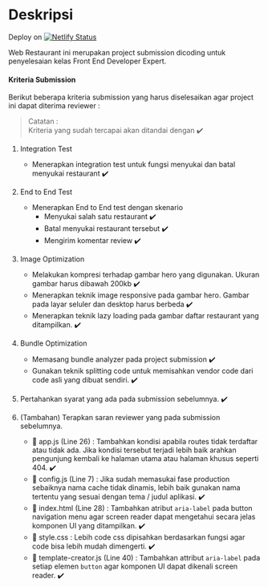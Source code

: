# Deskripsi

Deploy on [![Netlify Status](https://api.netlify.com/api/v1/badges/b9dd3203-ddfa-41bd-b11a-b8d07678842b/deploy-status)](https://app.netlify.com/sites/infallible-ritchie-269156/deploys)

Web Restaurant ini merupakan project submission dicoding untuk penyelesaian kelas Front End Developer Expert.


#### Kriteria Submission 
Berikut beberapa kriteria submission yang harus diselesaikan agar project ini dapat diterima reviewer :

> Catatan : <br> Kriteria yang sudah tercapai akan ditandai dengan ✔️

1. Integration Test
   - Menerapkan integration test untuk fungsi menyukai dan batal menyukai restaurant ✔️
  
2. End to End Test
   - Menerapkan End to End test dengan skenario
     + Menyukai salah satu restaurant ✔️
     + Batal menyukai restaurant tersebut ✔️
     + Mengirim komentar review ✔️

3. Image Optimization
   - Melakukan kompresi terhadap gambar hero yang digunakan. Ukuran gambar harus dibawah 200kb ✔️
   - Menerapkan teknik image responsive pada gambar hero. Gambar pada layar seluler dan desktop harus berbeda ✔️
   - Menerapkan teknik lazy loading pada gambar daftar restaurant yang ditampilkan. ✔️

4. Bundle Optimization
   - Memasang bundle analyzer pada project submission ✔️
   - Gunakan teknik splitting code untuk memisahkan vendor code dari code asli yang dibuat sendiri. ✔️
  
5. Pertahankan syarat yang ada pada submission sebelumnya. ✔️
6. (Tambahan) Terapkan saran reviewer yang pada submission sebelumnya.
   - 📄 app.js (Line 26) : Tambahkan kondisi apabila routes tidak terdaftar atau tidak ada. Jika kondisi tersebut terjadi lebih baik arahkan pengunjung kembali ke halaman utama atau halaman khusus seperti 404. ✔️
   - 📄 config.js (Line 7) : Jika sudah memasukai fase production sebaiknya nama cache tidak dinamis, lebih baik gunakan nama tertentu yang sesuai dengan tema / judul aplikasi. ✔️
   - 📄 index.html (Line 28) : Tambahkan atribut `aria-label` pada button navigation menu agar screen reader dapat mengetahui secara jelas komponen UI yang ditampilkan. ✔️
   - 📄 style.css : Lebih code css dipisahkan berdasarkan fungsi agar code bisa lebih mudah dimengerti. ✔️
   - 📄 template-creator.js (Line 40) : Tambahkan attribut `aria-label` pada setiap elemen `button` agar komponen UI dapat dikenali screen reader. ✔️
